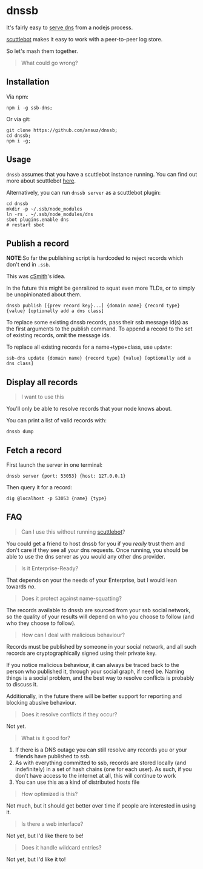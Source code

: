 # dnssb

It's fairly easy to [serve dns](https://github.com/iriscouch/dnsd) from a nodejs process.

[scuttlebot](http://ssbc.github.io/scuttlebot/) makes it easy to work with a peer-to-peer log store.

So let's mash them together.

> What could go wrong?

## Installation

Via npm:

```
npm i -g ssb-dns;
```

Or via git:

```
git clone https://github.com/ansuz/dnssb;
cd dnssb;
npm i -g;
```

## Usage

`dnssb` assumes that you have a scuttlebot instance running.
You can find out more about scuttlebot [here](https://ssbc.github.io/scuttlebot/).

Alternatively, you can run `dnssb server` as a scuttlebot plugin:

```
cd dnssb
mkdir -p ~/.ssb/node_modules
ln -rs . ~/.ssb/node_modules/dns
sbot plugins.enable dns
# restart sbot
```

## Publish a record

**NOTE**:So far the publishing script is hardcoded to reject records which don't end in `.ssb`.

This was [cSmith](https://github.com/cschmittiey)'s idea.

In the future this might be genralized to squat even more TLDs, or to simply be unopinionated about them.

```
dnssb publish [{prev record key}...] {domain name} {record type} {value} [optionally add a dns class]
```

To replace some existing dnssb records, pass their ssb message id(s) as
the first arguments to the publish command. To append a record to the set of
existing records, omit the message ids.

To replace all existing records for a name+type+class, use `update`:

```
ssb-dns update {domain name} {record type} {value} [optionally add a dns class]
```

## Display all records

> I want to use this

You'll only be able to resolve records that your node knows about.

You can print a list of valid records with:

```
dnssb dump
```

## Fetch a record

First launch the server in one terminal:

```
dnssb server {port: 53053} {host: 127.0.0.1}
```

Then query it for a record:

```
dig @localhost -p 53053 {name} {type}
```

## FAQ

> Can I use this without running [scuttlebot](http://github.com/ssbc/scuttlebot)?

You could get a friend to host dnssb for you if you _really_ trust them and don't care if they see all your dns requests.
Once running, you should be able to use the dns server as you would any other dns provider.

> Is it Enterprise-Ready?

That depends on your the needs of your Enterprise, but I would lean towards _no_.

> Does it protect against name-squatting?

The records available to dnssb are sourced from your ssb social network, so the quality of your results will depend on who you choose to follow (and who they choose to follow).

> How can I deal with malicious behaviour?

Records must be published by someone in your social network, and all such records are cryptographically signed using their private key.

If you notice malicious behaviour, it can always be traced back to the person who published it, through your social graph, if need be.
Naming things is a social problem, and the best way to resolve conflicts is probably to discuss it.

Additionally, in the future there will be better support for reporting and blocking abusive behaviour.

> Does it resolve conflicts if they occur?

Not yet.

> What is it good for?

1. If there is a DNS outage you can still resolve any records you or your friends have published to ssb.
2. As with everything committed to ssb, records are stored locally (and indefinitely) in a set of hash chains (one for each user). As such, if you don't have access to the internet at all, this will continue to work
3. You can use this as a kind of distributed hosts file

> How optimized is this?

Not much, but it should get better over time if people are interested in using it.

> Is there a web interface?

Not yet, but I'd like there to be!

> Does it handle wildcard entries?

Not yet, but I'd like it to!

